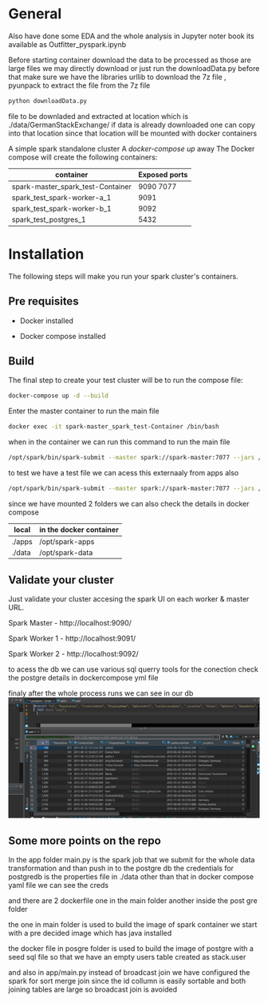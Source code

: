 # General

Also have done some EDA and the whole analysis in Jupyter noter book its available as Outfitter_pyspark.ipynb




Before starting container download the data to be processed as those are large files we may directly download or just run the downloadData.py
before that make sure we have the libraries urllib to download the 7z file , pyunpack to extract the file from the 7z file
```sh
python downloadData.py
```
file to be downladed and extracted at location which is ./data/GermanStackExchange/  if data is already downloaded one can copy into that location since that location will be mounted with docker containers

A simple spark standalone cluster  A *docker-compose up* away 
The Docker compose will create the following containers:

container|Exposed ports
---|---
spark-master_spark_test-Container|9090 7077
spark_test_spark-worker-a_1|9091
spark_test_spark-worker-b_1|9092
spark_test_postgres_1|5432

# Installation

The following steps will make you run your spark cluster's containers.

## Pre requisites

* Docker installed

* Docker compose  installed



## Build

The final step to create your test cluster will be to run the compose file:

```sh
docker-compose up -d --build

```
Enter the master container to run the main file

```sh
docker exec -it spark-master_spark_test-Container /bin/bash
```

when in the container we can run this command to run the main file

```sh
/opt/spark/bin/spark-submit --master spark://spark-master:7077 --jars /opt/spark-apps/postgresql-42.2.22.jar --driver-memory 1G --executor-memory 1G /opt/spark-apps/main.py
```

to test we have a test file we can acess this externaaly from apps also

```sh
/opt/spark/bin/spark-submit --master spark://spark-master:7077 --jars /opt/spark-apps/postgresql-42.2.22.jar --driver-memory 1G --executor-memory 1G /opt/spark-apps/test.py
```

since we have mounted 2 folders we can also check the details in docker compose

local|in the docker container
---|---
./apps|/opt/spark-apps
./data|/opt/spark-data

## Validate your cluster

Just validate your cluster accesing the spark UI on each worker & master URL.

Spark Master - http://localhost:9090/

Spark Worker 1 - http://localhost:9091/

Spark Worker 2 - http://localhost:9092/

to acess the db we can use various sql querry tools for the conection check the postgre details in dockercompose yml file

finaly after the whole process runs we can see in our db 
![snapshot Postgre](./readmeimage/db.PNG "Postgre snapshot")


## Some more points on the repo

In the app folder main.py is the spark job that we submit for the whole data transformation and than push in to the postgre db
the credentials for postgredb is the properties file in ./data
other than that in docker compose yaml file we can see the creds

and there are 2 dockerfile one in the main folder another inside the post gre folder

the one in main folder is used to build the image of spark container we start with a pre decided image which has java installed

the docker file in posgre folder is used to build the image of postgre with a seed sql file so that we have an empty users table created as stack.user

and also in app/main.py instead of broadcast join we have configured the spark for sort merge join  since the id collumn is easily sortable and both joining tables are large so broadcast join is avoided




